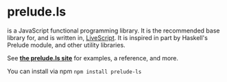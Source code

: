 # prelude.ls
is a JavaScript functional programming library. It is the recommended base library for, and is written in, <a href="http://gkz.github.com/LiveScript/">LiveScript</a>. It is inspired in part by Haskell's Prelude module, and other utility libraries.

See **[the prelude.ls site](http://gkz.github.com/prelude-ls/)** for examples, a reference, and more.

You can install via npm `npm install prelude-ls`
